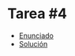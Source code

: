 # Tarea #4

- [Enunciado](https://github.com/DataTalksClub/machine-learning-zoomcamp/blob/536cd5cc98359c4dfcdddf5ea7083eb3ef9262f3/cohorts/2025/04-evaluation/homework.md)
- [Solución](./hw04.ipynb)
